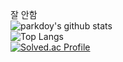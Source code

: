 잘 안함</br>
![parkdoy's github stats](https://github-readme-stats.vercel.app/api?username=parkdoy&show_icons=true)</br>
![Top Langs](https://github-readme-stats.vercel.app/api/top-langs/?username=parkdoy)</br>
[![Solved.ac Profile](http://mazassumnida.wtf/api/v2/generate_badge?boj=cosmos777)](https://solved.ac/cosmos777/)</br>

